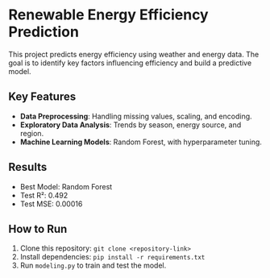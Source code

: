 # Renewable Energy Efficiency Prediction
This project predicts energy efficiency using weather and energy data. The goal is to identify key factors influencing efficiency and build a predictive model.

## Key Features
- **Data Preprocessing**: Handling missing values, scaling, and encoding.
- **Exploratory Data Analysis**: Trends by season, energy source, and region.
- **Machine Learning Models**: Random Forest, with hyperparameter tuning.

## Results
- Best Model: Random Forest
- Test R²: 0.492
- Test MSE: 0.00016

## How to Run
1. Clone this repository: `git clone <repository-link>`
2. Install dependencies: `pip install -r requirements.txt`
3. Run `modeling.py` to train and test the model.

